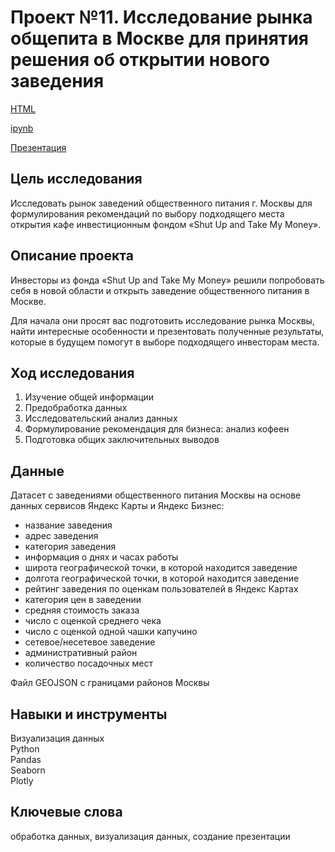 # Проект №11. Исследование рынка общепита в Москве для принятия решения об открытии нового заведения

[HTML](https://github.com/fil0kate/YandexPracticum_DataAnalyst/blob/main/Проект%20№11.%20Исследование%20рынка%20заведений%20общественного%20питания%20Москвы/Проект%20№11.%20Исследование%20рынка%20заведений%20общественного%20питания%20Москвы.html)

[ipynb](https://github.com/fil0kate/YandexPracticum_DataAnalyst/blob/main/Проект%20№11.%20Исследование%20рынка%20заведений%20общественного%20питания%20Москвы/Проект%20№11.%20Исследование%20рынка%20заведений%20общественного%20питания%20Москвы.ipynb)

[Презентация](https://drive.google.com/drive/folders/1EirTgkp-LKnvIqIRni63JL9VPcXVnRUj?usp=sharing])

## Цель исследования

Исследовать рынок заведений общественного питания г. Москвы для формулирования рекомендаций по выбору подходящего места открытия кафе инвестиционным фондом «Shut Up and Take My Money».

## Описание проекта

Инвесторы из фонда «Shut Up and Take My Money» решили попробовать себя в новой области и открыть заведение общественного питания в Москве.

Для начала они просят вас подготовить исследование рынка Москвы, найти интересные особенности и презентовать полученные результаты, которые в будущем помогут в выборе подходящего инвесторам места.

## Ход исследования

1. Изучение общей информации
2. Предобработка данных
3. Исследовательский анализ данных
4. Формулирование рекомендация для бизнеса: анализ кофеен
5. Подготовка общих заключительных выводов

## Данные

Датасет с заведениями общественного питания Москвы на основе данных сервисов Яндекс Карты и Яндекс Бизнес:

- название заведения
- адрес заведения
- категория заведения
- информация о днях и часах работы
- широта географической точки, в которой находится заведение
- долгота географической точки, в которой находится заведение
- рейтинг заведения по оценкам пользователей в Яндекс Картах 
- категория цен в заведении
- средняя стоимость заказа
- число с оценкой среднего чека
- число с оценкой одной чашки капучино
- сетевое/несетевое заведение
- административный район
- количество посадочных мест

Файл GEOJSON с границами районов Москвы

## Навыки и инструменты

Визуализация данных\
Python\
Pandas\
Seaborn\
Plotly

## Ключевые слова

обработка данных, визуализация данных, создание презентации
